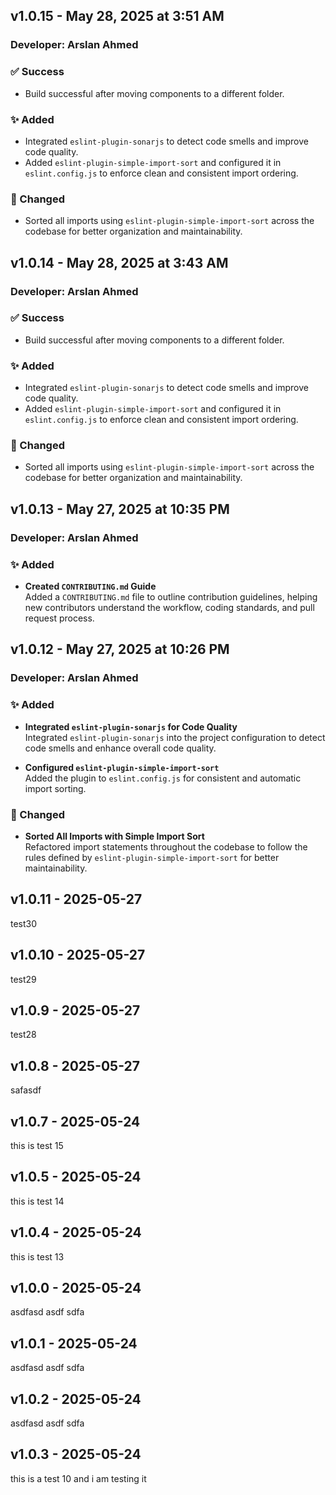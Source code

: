 ## v1.0.15 - May 28, 2025 at 3:51 AM
### Developer: Arslan Ahmed

### ✅ Success
- Build successful after moving components to a different folder.

### ✨ Added
- Integrated `eslint-plugin-sonarjs` to detect code smells and improve code quality.
- Added `eslint-plugin-simple-import-sort` and configured it in `eslint.config.js` to enforce clean and consistent import ordering.

### 🔄 Changed
- Sorted all imports using `eslint-plugin-simple-import-sort` across the codebase for better organization and maintainability.

## v1.0.14 - May 28, 2025 at 3:43 AM
### Developer: Arslan Ahmed

### ✅ Success
- Build successful after moving components to a different folder.

### ✨ Added
- Integrated `eslint-plugin-sonarjs` to detect code smells and improve code quality.
- Added `eslint-plugin-simple-import-sort` and configured it in `eslint.config.js` to enforce clean and consistent import ordering.

### 🔄 Changed
- Sorted all imports using `eslint-plugin-simple-import-sort` across the codebase for better organization and maintainability.

## v1.0.13 - May 27, 2025 at 10:35 PM
### Developer: Arslan Ahmed

### ✨ Added
- **Created `CONTRIBUTING.md` Guide**  
  Added a `CONTRIBUTING.md` file to outline contribution guidelines, helping new contributors understand the workflow, coding standards, and pull request process.

## v1.0.12 - May 27, 2025 at 10:26 PM
### Developer: Arslan Ahmed

### ✨ Added
- **Integrated `eslint-plugin-sonarjs` for Code Quality**  
  Integrated `eslint-plugin-sonarjs` into the project configuration to detect code smells and enhance overall code quality.

- **Configured `eslint-plugin-simple-import-sort`**  
  Added the plugin to `eslint.config.js` for consistent and automatic import sorting.

### 🔄 Changed
- **Sorted All Imports with Simple Import Sort**  
  Refactored import statements throughout the codebase to follow the rules defined by `eslint-plugin-simple-import-sort` for better maintainability.

## v1.0.11 - 2025-05-27
test30

## v1.0.10 - 2025-05-27
test29

## v1.0.9 - 2025-05-27
test28

## v1.0.8 - 2025-05-27
 safasdf

## v1.0.7 - 2025-05-24
this is test 15

## v1.0.5 - 2025-05-24
this is test 14

## v1.0.4 - 2025-05-24
this is test 13


## v1.0.0 - 2025-05-24
asdfasd asdf sdfa
## v1.0.1 - 2025-05-24
asdfasd asdf sdfa
## v1.0.2 - 2025-05-24
asdfasd asdf sdfa
## v1.0.3 - 2025-05-24
this is a test 10 and i am testing it 
